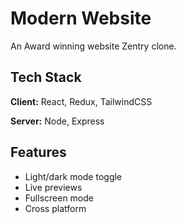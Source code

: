 
# Modern Website 

An Award winning website Zentry clone. 
## Tech Stack

**Client:** React, Redux, TailwindCSS

**Server:** Node, Express


## Features

- Light/dark mode toggle
- Live previews
- Fullscreen mode
- Cross platform

